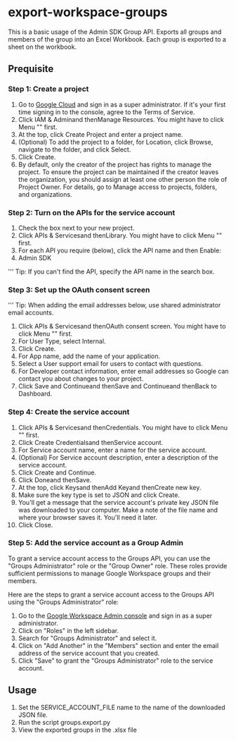# export-workspace-groups

This is a basic usage of the Admin SDK Group API. 
Exports all groups and members of the group into an Excel Workbook. Each group is exported to a sheet on the workbook.

## Prequisite

### Step 1: Create a project

1. Go to [Google Cloud](https://console.developers.google.com/) and sign in as a super administrator. If it's your first time signing in to the console, agree to the Terms of Service.
2. Click IAM & Adminand thenManage Resources. You might have to click Menu "" first.
3. At the top, click Create Project and enter a project name.
4. (Optional) To add the project to a folder, for Location, click Browse, navigate to the folder, and click Select.
5. Click Create.
6. By default, only the creator of the project has rights to manage the project. To ensure the project can be maintained if the creator leaves the organization, you should assign at least one other person the role of Project Owner. For details, go to Manage access to projects, folders, and organizations.

### Step 2: Turn on the APIs for the service account

1. Check the box next to your new project.
2. Click APIs & Servicesand thenLibrary. You might have to click Menu "" first.
3. For each API you require (below), click the API name and then Enable:
4. Admin SDK

'''
    Tip: If you can't find the API, specify the API name in the search box.

### Step 3: Set up the OAuth consent screen

'''
    Tip: When adding the email addresses below, use shared administrator email accounts.

1. Click APIs & Servicesand thenOAuth consent screen. You might have to click Menu "" first.
2. For User Type, select Internal.
3. Click Create.
4. For App name, add the name of your application. 
5. Select a User support email for users to contact with questions.
6. For Developer contact information, enter email addresses so Google can contact you about changes to your project.
7. Click Save and Continueand thenSave and Continueand thenBack to Dashboard.

### Step 4: Create the service account

1. Click APIs & Servicesand thenCredentials. You might have to click Menu "" first.
2. Click Create Credentialsand thenService account.
3. For Service account name, enter a name for the service account.
4. (Optional) For Service account description, enter a description of the service account.
5. Click Create and Continue.
6. Click Doneand thenSave.
7. At the top, click Keysand thenAdd Keyand thenCreate new key.
8. Make sure the key type is set to JSON and click Create.
9. You'll get a message that the service account's private key JSON file was downloaded to your computer. Make a note of the file name and where your browser saves it. You'll need it later.
10. Click Close.

### Step 5: Add the service account as a Group Admin

To grant a service account access to the Groups API, you can use the "Groups Administrator" role or the "Group Owner" role. These roles provide sufficient permissions to manage Google Workspace groups and their members.

Here are the steps to grant a service account access to the Groups API using the "Groups Administrator" role:

1. Go to the [Google Workspace Admin console](https://admin.google.com/) and sign in as a super administrator.
2. Click on "Roles" in the left sidebar.
3. Search for "Groups Administrator" and select it.
4. Click on "Add Another" in the "Members" section and enter the email address of the service account that you created.
5. Click "Save" to grant the "Groups Administrator" role to the service account.

## Usage

1. Set the SERVICE_ACCOUNT_FILE name to the name of the downloaded JSON file.
2. Run the script groups.export.py
3. View the exported groups in the .xlsx file

